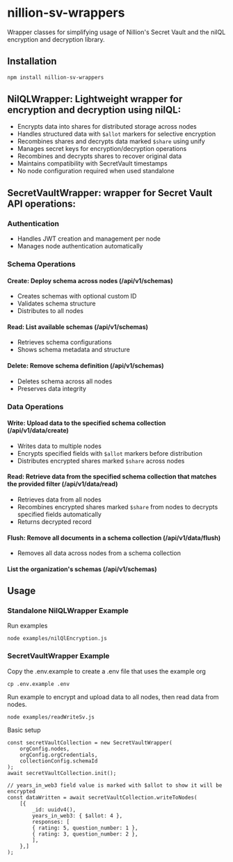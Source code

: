# nillion-sv-wrappers

Wrapper classes for simplifying usage of Nillion's Secret Vault and the nilQL encryption and decryption library.

## Installation

```bash
npm install nillion-sv-wrappers
```

## NilQLWrapper: Lightweight wrapper for encryption and decryption using nilQL:

- Encrypts data into shares for distributed storage across nodes
- Handles structured data with `$allot` markers for selective encryption
- Recombines shares and decrypts data marked `$share` using unify
- Manages secret keys for encryption/decryption operations
- Recombines and decrypts shares to recover original data
- Maintains compatibility with SecretVault timestamps
- No node configuration required when used standalone

## SecretVaultWrapper: wrapper for Secret Vault API operations:

### Authentication

- Handles JWT creation and management per node
- Manages node authentication automatically

### Schema Operations

#### Create: Deploy schema across nodes (/api/v1/schemas)

- Creates schemas with optional custom ID
- Validates schema structure
- Distributes to all nodes

#### Read: List available schemas (/api/v1/schemas)

- Retrieves schema configurations
- Shows schema metadata and structure

#### Delete: Remove schema definition (/api/v1/schemas)

- Deletes schema across all nodes
- Preserves data integrity

### Data Operations

#### Write: Upload data to the specified schema collection (/api/v1/data/create)

- Writes data to multiple nodes
- Encrypts specified fields with `$allot` markers before distribution
- Distributes encrypted shares marked `$share` across nodes

#### Read: Retrieve data from the specified schema collection that matches the provided filter (/api/v1/data/read)

- Retrieves data from all nodes
- Recombines encrypted shares marked `$share` from nodes to decrypts specified fields automatically
- Returns decrypted record

#### Flush: Remove all documents in a schema collection (/api/v1/data/flush)

- Removes all data across nodes from a schema collection

#### List the organization's schemas (/api/v1/schemas)

## Usage

### Standalone NilQLWrapper Example

Run examples

```
node examples/nilQlEncryption.js
```

### SecretVaultWrapper Example

Copy the .env.example to create a .env file that uses the example org

```
cp .env.example .env
```

Run example to encrypt and upload data to all nodes, then read data from nodes.

```
node examples/readWriteSv.js
```

Basic setup

```
const secretVaultCollection = new SecretVaultWrapper(
    orgConfig.nodes,
    orgConfig.orgCredentials,
    collectionConfig.schemaId
);
await secretVaultCollection.init();

// years_in_web3 field value is marked with $allot to show it will be encrypted
const dataWritten = await secretVaultCollection.writeToNodes(
    [{
        _id: uuidv4(),
        years_in_web3: { $allot: 4 },
        responses: [
        { rating: 5, question_number: 1 },
        { rating: 3, question_number: 2 },
        ],
    },]
);
```
